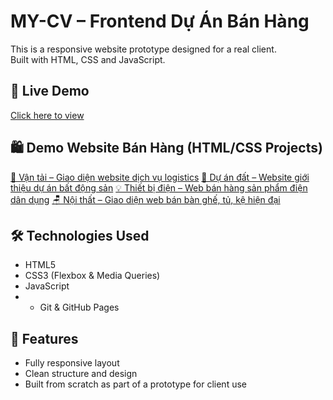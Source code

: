 # MY-CV – Frontend Dự Án Bán Hàng

This is a responsive website prototype designed for a real client.  
Built with HTML, CSS and JavaScript.

## 🔗 Live Demo
[Click here to view](https://pnam11.github.io/MY-CV/index.html)

## 🛍️ Demo Website Bán Hàng (HTML/CSS Projects)

[🚛 Vận tải – Giao diện website dịch vụ logistics](https://pnam11.github.io/MY-CV/shop-logistics/)
[🏡 Dự án đất – Website giới thiệu dự án bất động sản](https://pnam11.github.io/MY-CV/shop-land-project/)
[💡 Thiết bị điện – Web bán hàng sản phẩm điện dân dụng](https://pnam11.github.io/MY-CV/shop-electrical/)
[🪑 Nội thất – Giao diện web bán bàn ghế, tủ, kệ hiện đại](https://pnam11.github.io/MY-CV/shop-furniture/)

## 🛠 Technologies Used
- HTML5
- CSS3 (Flexbox & Media Queries)
- JavaScript
- - Git & GitHub Pages

## 📌 Features
- Fully responsive layout
- Clean structure and design
- Built from scratch as part of a prototype for client use

